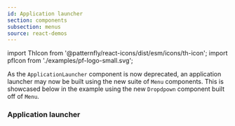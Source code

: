 ```yaml
---
id: Application launcher
section: components
subsection: menus
source: react-demos
---
```


import ThIcon from '@patternfly/react-icons/dist/esm/icons/th-icon';
import pfIcon from './examples/pf-logo-small.svg';

As the `ApplicationLauncher` component is now deprecated, an application launcher may now be built using the new suite of `Menu` components. This is showcased below in the example using the new `Dropdpown` component built off of `Menu`.

### Application launcher

```ts file="./examples/ApplicationLauncherDemo.tsx"

```
